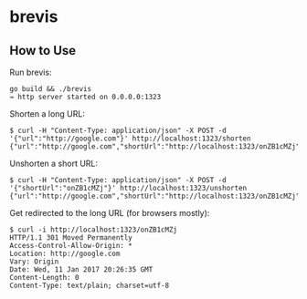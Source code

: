 # brevis

## How to Use

Run brevis:
```
go build && ./brevis
⇛ http server started on 0.0.0.0:1323
```

Shorten a long URL:
```
$ curl -H "Content-Type: application/json" -X POST -d '{"url":"http://google.com"}' http://localhost:1323/shorten
{"url":"http://google.com","shortUrl":"http://localhost:1323/onZB1cMZj"}
```

Unshorten a short URL:
```
$ curl -H "Content-Type: application/json" -X POST -d '{"shortUrl":"onZB1cMZj"}' http://localhost:1323/unshorten
{"url":"http://google.com","shortUrl":"http://localhost:1323/onZB1cMZj"}
```

Get redirected to the long URL (for browsers mostly):
```
$ curl -i http://localhost:1323/onZB1cMZj
HTTP/1.1 301 Moved Permanently
Access-Control-Allow-Origin: *
Location: http://google.com
Vary: Origin
Date: Wed, 11 Jan 2017 20:26:35 GMT
Content-Length: 0
Content-Type: text/plain; charset=utf-8
```
